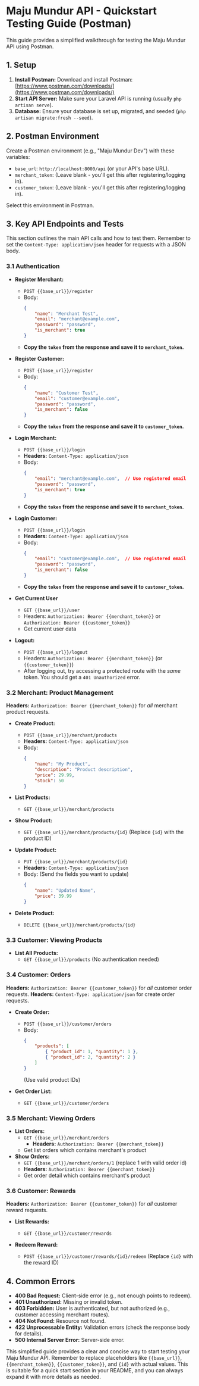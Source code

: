 # Maju Mundur API - Quickstart Testing Guide (Postman)

This guide provides a simplified walkthrough for testing the Maju Mundur API using Postman.

## 1. Setup

1.  **Install Postman:** Download and install Postman: [https://www.postman.com/downloads/](https://www.postman.com/downloads/)
2.  **Start API Server:** Make sure your Laravel API is running (usually `php artisan serve`).
3.  **Database:** Ensure your database is set up, migrated, and seeded (`php artisan migrate:fresh --seed`).

## 2. Postman Environment

Create a Postman environment (e.g., "Maju Mundur Dev") with these variables:

*   `base_url`: `http://localhost:8000/api` (or your API's base URL).
*   `merchant_token`: (Leave blank - you'll get this after registering/logging in).
*   `customer_token`: (Leave blank - you'll get this after registering/logging in).

Select this environment in Postman.

## 3. Key API Endpoints and Tests

This section outlines the main API calls and how to test them. Remember to set the `Content-Type: application/json` header for requests with a JSON body.

### 3.1 Authentication

*   **Register Merchant:**
    *   `POST {{base_url}}/register`
    *   Body:
        ```json
        {
            "name": "Merchant Test",
            "email": "merchant@example.com",
            "password": "password",
            "is_merchant": true
        }
        ```
    *   **Copy the `token` from the response and save it to `merchant_token`.**

*   **Register Customer:**
    *   `POST {{base_url}}/register`
    *   Body:
        ```json
        {
            "name": "Customer Test",
            "email": "customer@example.com",
            "password": "password",
            "is_merchant": false
        }
        ```
    *   **Copy the `token` from the response and save it to `customer_token`.**

*   **Login Merchant:**
    *   `POST {{base_url}}/login`
    *    **Headers:** `Content-Type: application/json`
    *   Body:
        ```json
        {
            "email": "merchant@example.com",  // Use registered email
            "password": "password",
            "is_merchant": true
        }
        ```
     *   **Copy the `token` from the response and save it to `merchant_token`.**

*   **Login Customer:**
    *   `POST {{base_url}}/login`
    *   **Headers:** `Content-Type: application/json`
    *   Body:
        ```json
        {
            "email": "customer@example.com",  // Use registered email
            "password": "password",
            "is_merchant": false
        }
        ```
    *   **Copy the `token` from the response and save it to `customer_token`.**

* **Get Current User**
  * `GET {{base_url}}/user`
  * Headers: `Authorization: Bearer {{merchant_token}}` or `Authorization: Bearer {{customer_token}}`
  * Get current user data

*   **Logout:**
    *   `POST {{base_url}}/logout`
    *   Headers: `Authorization: Bearer {{merchant_token}}` (or `{{customer_token}}`)
    *   After logging out, try accessing a protected route with the *same* token. You should get a `401 Unauthorized` error.

### 3.2 Merchant: Product Management

**Headers:** `Authorization: Bearer {{merchant_token}}` for *all* merchant product requests.

*   **Create Product:**
    *   `POST {{base_url}}/merchant/products`
      *   **Headers:** `Content-Type: application/json`
    *   Body:
        ```json
        {
            "name": "My Product",
            "description": "Product description",
            "price": 29.99,
            "stock": 50
        }
        ```

*   **List Products:**
    *   `GET {{base_url}}/merchant/products`

*   **Show Product:**
    *   `GET {{base_url}}/merchant/products/{id}` (Replace `{id}` with the product ID)

*   **Update Product:**
    *   `PUT {{base_url}}/merchant/products/{id}`
      *   **Headers:** `Content-Type: application/json`
    *   Body: (Send the fields you want to update)
        ```json
        {
            "name": "Updated Name",
            "price": 39.99
        }
        ```

*   **Delete Product:**
    *   `DELETE {{base_url}}/merchant/products/{id}`

### 3.3 Customer: Viewing Products

*   **List All Products:**
    *   `GET {{base_url}}/products`  (No authentication needed)

### 3.4 Customer: Orders

**Headers:** `Authorization: Bearer {{customer_token}}` for *all* customer order requests.
**Headers:** `Content-Type: application/json` for create order requests.

*   **Create Order:**
    *   `POST {{base_url}}/customer/orders`
    *   Body:
        ```json
        {
            "products": [
                { "product_id": 1, "quantity": 1 },
                { "product_id": 2, "quantity": 2 }
            ]
        }
        ```
        (Use valid product IDs)

* **Get Order List:**
    * `GET {{base_url}}/customer/orders`

### 3.5  Merchant: Viewing Orders
*   **List Orders:**
    *   `GET {{base_url}}/merchant/orders`
        *   **Headers:** `Authorization: Bearer {{merchant_token}}`
    *   Get list orders which contains merchant's product
*  **Show Orders:**
    *   `GET {{base_url}}/merchant/orders/1` (replace 1 with valid order id)
    *    **Headers:** `Authorization: Bearer {{merchant_token}}`
    * Get order detail which contains merchant's product

### 3.6 Customer: Rewards

**Headers:** `Authorization: Bearer {{customer_token}}` for *all* customer reward requests.

*   **List Rewards:**
    *   `GET {{base_url}}/customer/rewards`

*   **Redeem Reward:**
    *   `POST {{base_url}}/customer/rewards/{id}/redeem` (Replace `{id}` with the reward ID)

## 4. Common Errors

*   **400 Bad Request:** Client-side error (e.g., not enough points to redeem).
*   **401 Unauthorized:** Missing or invalid token.
*   **403 Forbidden:**  User is authenticated, but not authorized (e.g., customer accessing merchant routes).
*   **404 Not Found:** Resource not found.
*   **422 Unprocessable Entity:** Validation errors (check the response body for details).
*   **500 Internal Server Error:** Server-side error.

This simplified guide provides a clear and concise way to start testing your Maju Mundur API. Remember to replace placeholders like `{{base_url}}`, `{{merchant_token}}`, `{{customer_token}}`, and `{id}` with actual values.  This is suitable for a quick start section in your README, and you can always expand it with more details as needed.
